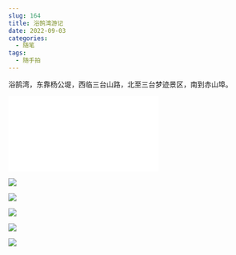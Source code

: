 ```yaml
---
slug: 164
title: 浴鹄湾游记
date: 2022-09-03
categories: 
  - 随笔
tags: 
  - 随手拍
---
```



浴鹄湾，东靠杨公堤，西临三台山路，北至三台梦迹景区，南到赤山埠。

<iframe src="//player.bilibili.com/player.html?aid=557639773&bvid=BV1Ye4y1d7rp&cid=822949281&page=1" scrolling="no" border="0" frameborder="no" framespacing="0" allowfullscreen="true"> </iframe>

![](https://imgurl.zishu.me/images/2022/09/03/6313467b8c33a.jpg) 

![](https://imgurl.zishu.me/images/2022/09/03/6313467d29d72.jpg)

![](https://imgurl.zishu.me/images/2022/09/03/6313467be019d.jpg)

![](https://imgurl.zishu.me/images/2022/09/03/6313467c51882.jpg)

![](https://imgurl.zishu.me/images/2022/09/03/6313467c9bbdf.jpg)
